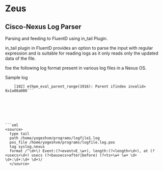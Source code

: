 # Zeus

## Cisco-Nexus Log Parser

Parsing and feeding to FluentD using in_tail Plugin.

in_tail plugin in FluentD provides an option to parse the input with regular expression and is suitable for reading logs as it only reads only the updated data of the file.

foe the following log format present in various log files in a Nexus OS.

Sample log

```1) Event:E_DEBUG, length:71, at 38008 usecs after Fri Sep 16 14:28:41 2016\n
    [102] ethpm_eval_parent_range(1916): Parent ifindex invalid= 0x1a08a000```
    
    
    




```xml
<source>
  type tail
  path /home/yogeshvm/programs/logfile1.log
  pos_file /home/yogeshvm/programs/logfile.log.pos
  tag syslog.nexus
  format /^\d+\) Event:(?<event>E_\w+), length:(?<length>\d+), at (?<usecs>\d+) usecs (?<bausecs>after|before) (?<ts>\w+ \w+ \d+ \d+:\d+:\d+ \d+)/
  </source>
```
